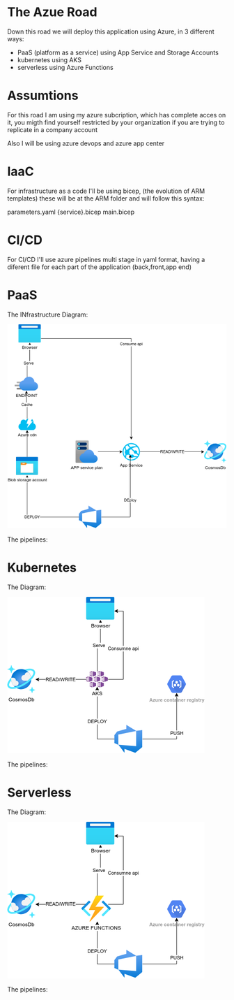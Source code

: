 # The Azue Road

Down this road we will deploy this application using Azure, in 3 different ways:

- PaaS (platform as a service) using App Service and Storage Accounts
- kubernetes using AKS
- serverless using Azure Functions

# Assumtions

For this road I am using my azure subcription, which has complete acces on it, you migth find yourself restricted by your organization if you are trying to replicate in a company account

Also I will be using azure devops and azure app center
# IaaC

For infrastructure as a code I'll be using bicep, (the evolution of ARM templates) these will be at the ARM folder and will follow this syntax:

parameters.yaml
{service}.bicep
main.bicep

# CI/CD

For CI/CD I'll use azure pipelines multi stage in yaml format, having a diferent file for each part of the application (back,front,app end)

# PaaS

The INfrastructure Diagram:

![Paas Diagram](./../../docs/azure/azure.paas.png)

The pipelines:
# Kubernetes

The Diagram:

![Paas Diagram](./../../docs/azure/azure.kube.png)

The pipelines:
# Serverless

The Diagram:

![Paas Diagram](./../../docs/azure/azure.serverless.png)

The pipelines: